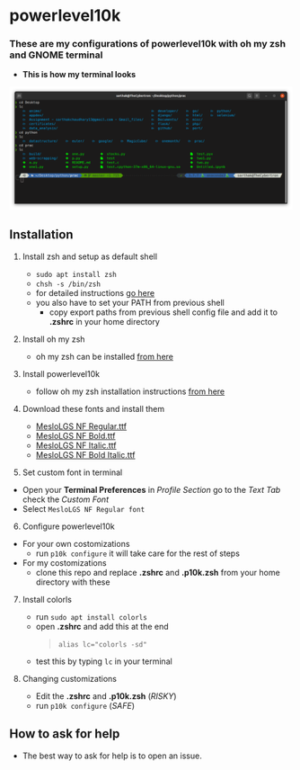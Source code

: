 # powerlevel10k
### These are my configurations of powerlevel10k with oh my zsh and GNOME terminal
- **This is how my terminal looks**
<img src="terminal.png">

## Installation

1. Install zsh and setup as default shell
    - `sudo apt install zsh`
    - `chsh -s /bin/zsh`
    - for detailed instructions <a href="https://github.com/ohmyzsh/ohmyzsh/wiki/Installing-ZSH">go here</a>
    - you also have to set your PATH from previous shell
        - copy export paths from previous shell config file and add it to **.zshrc** in your home directory
2. Install oh my zsh
    - oh my zsh can be installed <a href="https://github.com/ohmyzsh/ohmyzsh#basic-installation">from here</a>
  
3. Install powerlevel10k
    - follow oh my zsh installation instructions <a href="https://github.com/romkatv/powerlevel10k#installation">from here</a>

4. Download these fonts and install them
   
   - <a href="https://github.com/romkatv/powerlevel10k-media/raw/master/MesloLGS%20NF%20Regular.ttf">MesloLGS NF Regular.ttf</a>
   - <a href="https://github.com/romkatv/powerlevel10k-media/raw/master/MesloLGS%20NF%20Bold.ttf">MesloLGS NF Bold.ttf</a>
   - <a href="https://github.com/romkatv/powerlevel10k-media/raw/master/MesloLGS%20NF%20Italic.ttf">MesloLGS NF Italic.ttf</a>
   - <a href="https://github.com/romkatv/powerlevel10k-media/raw/master/MesloLGS%20NF%20Bold%20Italic.ttf">MesloLGS NF Bold Italic.ttf</a>
5. Set custom font in terminal
  - Open your __Terminal Preferences__ in *Profile Section* go to the *Text Tab* check the *Custom Font*
  - Select `MesloLGS NF Regular font`
6. Configure powerlevel10k
  - For your own costomizations
    - run `p10k configure` it will take care for the rest of steps
  - For my costomizations
    - clone this repo and replace **.zshrc** and **.p10k.zsh** from your home directory with these
7. Install colorls
    - run `sudo apt install colorls`
    - open **.zshrc** and add this at the end
        > `alias lc="colorls -sd"`
    - test this by typing `lc` in your terminal
        
7. Changing customizations
      - Edit the **.zshrc** and **.p10k.zsh** (*RISKY*)
      - run `p10k configure` (*SAFE*)
## How to ask for help
- The best way to ask for help is to open an issue.
